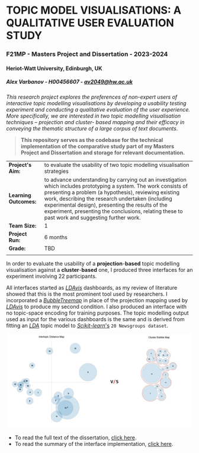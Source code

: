 # TOPIC MODEL VISUALISATIONS: A QUALITATIVE USER EVALUATION STUDY

### F21MP - Masters Project and Dissertation - 2023-2024 
#### Heriot-Watt University, Edinburgh, UK

##### *Alex Varbanov - H00456607 - av2049@hw.ac.uk*

_This research project explores the preferences of non-expert users of interactive
topic modelling visualisations by developing a usability testing experiment and
conducting a qualitative evaluation of the user experience. More specifically, we are
interested in two topic modelling visualisation techniques – projection and cluster-
based mapping and their efficacy in conveying the thematic structure of a large
corpus of text documents._

>**This repository serves as the codebase for the technical implementation of the comparative study part of my Masters Project and Dissertation and storage for relevant documentation.** 

|||
|--|--|
| **Project's Aim:** | to evaluate the usability of two topic modelling visualisation strategies |
| **Learning Outcomes:** | to advance understanding by carrying out an investigation which includes prototyping a system. The work consists of presenting a problem (a hypothesis), reviewing existing work, describing the research undertaken (including experimental design), presenting the results of the experiment, presenting the conclusions, relating these to past work and suggesting further work. |
| **Team Size:** | 1 |
| **Project Run:** | 6 months |
| **Grade:** | TBD |
|||


In order to evaluate the usability of a **projection**-**based** topic modelling visualisation against a **cluster**-**based** one, I produced three interfaces for an experiment involving 22 participants.

All interfaces started as [_LDAvis_](https://github.com/bmabey/pyLDAvis) dashboards, as my review of literature showed that this is the most prominent tool used by researchers. I incorporated a [_BubbleTreemap_](https://github.com/grtlr/bubble-treemaps) in place of the projection mapping used by [_LDAvis_](https://github.com/bmabey/pyLDAvis) to produce my second condition. I also produced an interface with no topic-space encoding for training purposes. The topic modelling output used as input for the various dashboards is the same and is derived from fitting an [_LDA_](https://scikit-learn.org/stable/modules/generated/sklearn.decomposition.LatentDirichletAllocation.html) topic model to [_Scikit-learn_'s](https://scikit-learn.org/0.19/datasets/twenty_newsgroups.html) ` 20 Newsgroups dataset `.

![Demo Screenshot](src/demo_screenshot.jpg)

* To read the full text of the dissertation, [click here](doc/topic_modelling_vis_comparison_a_varbanov_dissertation.pdf).
* To read the summary of the interface implementation, [click here](code/README.md).
